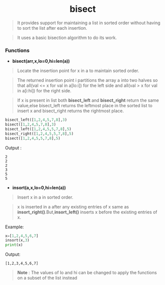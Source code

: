 <h1 align="center">bisect</h1>

> It provides support for maintaining a list in sorted order without having to sort the list after each insertion.

> It uses a basic bisection algorithm to do its work.

### Functions 

* **bisect(arr,x,lo=0,hi=len(a))**

>Locate the insertion point for x in a to maintain sorted order.

>The returned insertion point i partitions the array a into two halves so that all(val <= x for val in a[lo:i]) for the left side and all(val > x for val in a[i:hi]) for the right side.

>If x is present in list both **bisect_left** and **bisect_right** return the same value,else bisect_left returns the leftmost place in the sorted list to insert x and bisect_right returns the rightmost place.

```python
bisect_left([1,2,4,5,7,8],3)
bisect([1,2,4,5,7,8],3)
bisect_left([1,2,4,5,5,7,8],5)
bisect_right([1,2,4,5,5,7,8],5)
bisect([1,2,4,5,5,7,8],5)    
```

Output :
```
2
2
2
3
5
5
```

* **insort(a,x,lo=0,hi=len(a))**

>Insert x in a in sorted order.

>x is inserted in a after any existing entries of x same as **insort_right()**.But,**insort_left()** inserts x before the existing entries of x.

Example:
```python
x=[1,2,4,5,6,7]
insort(x,3)
print(x)
```
Output:

```
[1,2,3,4,5,6,7]
```
> **Note** : The values of lo and hi can be changed to apply the functions on a subset of the list instead
